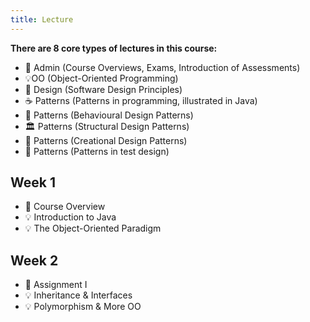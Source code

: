 ```yaml
---
title: Lecture
---
```


**There are 8 core types of lectures in this course:**

 - 🎩 Admin (Course Overviews, Exams, Introduction of Assessments)
 - 💡OO (Object-Oriented Programming)
 - 🎨 Design (Software Design Principles)
 - ☕ Patterns (Patterns in programming, illustrated in Java)
 - 🧭 Patterns (Behavioural Design Patterns)
 - 🏛️ Patterns (Structural Design Patterns)
 - 🔨 Patterns (Creational Design Patterns)
 - 🧩 Patterns (Patterns in test design)



<div class="how_qb">

## Week 1

- 🎩 Course Overview
- 💡 Introduction to Java
- 💡 The Object-Oriented Paradigm

<p>
<HButton type='Menu' title='Week 1 Tuesday' src='./w1#week-1-tuesday' />
<HButton type='Menu' title='Week 1 Thursday' src='./w1#week-1-thursday' />
</p>

</div>

<div class="how_qb">

## Week 2

- 🎩 Assignment I
- 💡 Inheritance & Interfaces
- 💡 Polymorphism & More OO

<p>
<HButton type='Menu' title='Week 2 Tuesday' src='./w2#week-2-tuesday' />
<HButton type='Menu' title='Week 2 Thursday' src='./w2#week-2-thursday' />
</p>

</div>